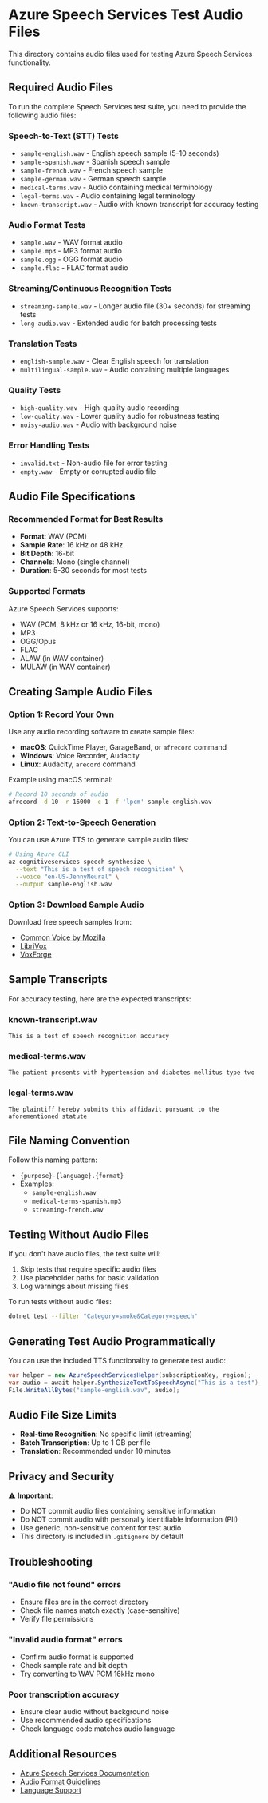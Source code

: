 # Azure Speech Services Test Audio Files

This directory contains audio files used for testing Azure Speech Services functionality.

## Required Audio Files

To run the complete Speech Services test suite, you need to provide the following audio files:

### Speech-to-Text (STT) Tests
- `sample-english.wav` - English speech sample (5-10 seconds)
- `sample-spanish.wav` - Spanish speech sample
- `sample-french.wav` - French speech sample
- `sample-german.wav` - German speech sample
- `medical-terms.wav` - Audio containing medical terminology
- `legal-terms.wav` - Audio containing legal terminology
- `known-transcript.wav` - Audio with known transcript for accuracy testing

### Audio Format Tests
- `sample.wav` - WAV format audio
- `sample.mp3` - MP3 format audio
- `sample.ogg` - OGG format audio
- `sample.flac` - FLAC format audio

### Streaming/Continuous Recognition Tests
- `streaming-sample.wav` - Longer audio file (30+ seconds) for streaming tests
- `long-audio.wav` - Extended audio for batch processing tests

### Translation Tests
- `english-sample.wav` - Clear English speech for translation
- `multilingual-sample.wav` - Audio containing multiple languages

### Quality Tests
- `high-quality.wav` - High-quality audio recording
- `low-quality.wav` - Lower quality audio for robustness testing
- `noisy-audio.wav` - Audio with background noise

### Error Handling Tests
- `invalid.txt` - Non-audio file for error testing
- `empty.wav` - Empty or corrupted audio file

## Audio File Specifications

### Recommended Format for Best Results
- **Format**: WAV (PCM)
- **Sample Rate**: 16 kHz or 48 kHz
- **Bit Depth**: 16-bit
- **Channels**: Mono (single channel)
- **Duration**: 5-30 seconds for most tests

### Supported Formats
Azure Speech Services supports:
- WAV (PCM, 8 kHz or 16 kHz, 16-bit, mono)
- MP3
- OGG/Opus
- FLAC
- ALAW (in WAV container)
- MULAW (in WAV container)

## Creating Sample Audio Files

### Option 1: Record Your Own
Use any audio recording software to create sample files:
- **macOS**: QuickTime Player, GarageBand, or `afrecord` command
- **Windows**: Voice Recorder, Audacity
- **Linux**: Audacity, `arecord` command

Example using macOS terminal:
```bash
# Record 10 seconds of audio
afrecord -d 10 -r 16000 -c 1 -f 'lpcm' sample-english.wav
```

### Option 2: Text-to-Speech Generation
You can use Azure TTS to generate sample audio files:
```bash
# Using Azure CLI
az cognitiveservices speech synthesize \
  --text "This is a test of speech recognition" \
  --voice "en-US-JennyNeural" \
  --output sample-english.wav
```

### Option 3: Download Sample Audio
Download free speech samples from:
- [Common Voice by Mozilla](https://commonvoice.mozilla.org/)
- [LibriVox](https://librivox.org/)
- [VoxForge](http://www.voxforge.org/)

## Sample Transcripts

For accuracy testing, here are the expected transcripts:

### known-transcript.wav
```
This is a test of speech recognition accuracy
```

### medical-terms.wav
```
The patient presents with hypertension and diabetes mellitus type two
```

### legal-terms.wav
```
The plaintiff hereby submits this affidavit pursuant to the aforementioned statute
```

## File Naming Convention

Follow this naming pattern:
- `{purpose}-{language}.{format}`
- Examples:
  - `sample-english.wav`
  - `medical-terms-spanish.mp3`
  - `streaming-french.wav`

## Testing Without Audio Files

If you don't have audio files, the test suite will:
1. Skip tests that require specific audio files
2. Use placeholder paths for basic validation
3. Log warnings about missing files

To run tests without audio files:
```bash
dotnet test --filter "Category=smoke&Category=speech"
```

## Generating Test Audio Programmatically

You can use the included TTS functionality to generate test audio:

```csharp
var helper = new AzureSpeechServicesHelper(subscriptionKey, region);
var audio = await helper.SynthesizeTextToSpeechAsync("This is a test");
File.WriteAllBytes("sample-english.wav", audio);
```

## Audio File Size Limits

- **Real-time Recognition**: No specific limit (streaming)
- **Batch Transcription**: Up to 1 GB per file
- **Translation**: Recommended under 10 minutes

## Privacy and Security

⚠️ **Important**: 
- Do NOT commit audio files containing sensitive information
- Do NOT commit audio with personally identifiable information (PII)
- Use generic, non-sensitive content for test audio
- This directory is included in `.gitignore` by default

## Troubleshooting

### "Audio file not found" errors
- Ensure files are in the correct directory
- Check file names match exactly (case-sensitive)
- Verify file permissions

### "Invalid audio format" errors
- Confirm audio format is supported
- Check sample rate and bit depth
- Try converting to WAV PCM 16kHz mono

### Poor transcription accuracy
- Ensure clear audio without background noise
- Use recommended audio specifications
- Check language code matches audio language

## Additional Resources

- [Azure Speech Services Documentation](https://docs.microsoft.com/azure/cognitive-services/speech-service/)
- [Audio Format Guidelines](https://docs.microsoft.com/azure/cognitive-services/speech-service/how-to-use-codec-compressed-audio-input-streams)
- [Language Support](https://docs.microsoft.com/azure/cognitive-services/speech-service/language-support)